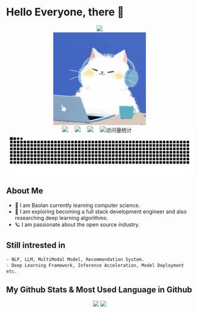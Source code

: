 # Hello Everyone, there 👋
<div align="center">
     <!-- dynamic typing effect 动态打字效果 -->
  <div>
    <a href="https://blog.sunguoqi.com/">
      <img src="https://readme-typing-svg.demolab.com?font=Fira+Code&pause=1000&width=680&lines=console.log(%22Hello%2C%20World%22);Wishing you all the best!&center=true&size=35&color=#3333ff " />
    </a>
  </div>
   
   <!-- cute cat pictures 可爱猫猫图片-->
  <picture>
    <img src="https://github.com/BaolanChen/BaolanChen/blob/main/cute_cat.png" / width=250>
  </picture>

   <!-- profile logo 个人资料徽标 -->
  <div>
     <!-- csdn -->
     <a href="https://blog.csdn.net/qq_40712026?type=blog"><img src="https://img.shields.io/badge/CSDN-博客-blue" /></a>&emsp;
    <!-- blog -->
     <a href="https://baolanchen.github.io/"><img src="https://img.shields.io/badge/Website-个人主页-8c36db" /></a>&emsp;
     <!-- leetcode -->
     <a href="https://leetcode.cn/u/blbllll-1bxw0ajwnx/"><img src="https://img.shields.io/badge/leetcode-编程" /></a>&emsp;
    <!-- visitor -->
    <img src="https://komarev.com/ghpvc/?username=BaolanChen&label=Views&color=orange&style=flat" alt="访问量统计" />&emsp;
  </div>
  
<!-- Snake Code Contribution Map 贪吃蛇代码贡献图 -->
<picture>
  <source media="(prefers-color-scheme: dark)" srcset="https://raw.githubusercontent.com/BaolanChen/BaolanChen/output/github-contribution-grid-snake-dark.svg">
  <source media="(prefers-color-scheme: light)" srcset="https://raw.githubusercontent.com/BaolanChen/BaolanChen/output/github-contribution-grid-snake.svg">
  <img alt="github contribution grid snake animation" src="https://raw.githubusercontent.com/BaolanChen/BaolanChen/output/github-contribution-grid-snake.svg">
</picture>

</div>

## About Me
- 🔭 I am Baolan currently learning computer science.
- 🌱 I am exploring becoming a full stack development engineer and also researching deep learning algorithms.
- 🪐 I am passionate about the open source industry.



## Still intrested in  
    - NLP, LLM, MultiModal Model, Recommendation System.
    - Deep Learning Framework, Inference Acceleration, Model Deployment etc.
    
## My Github Stats & Most Used Language in Github
<div align="center" >
<!-- GitHub 数据统计 -->
<!-- <img height="137px" src="https://github-readme-stats-git-masterrstaa-rickstaa.vercel.app/api?username=BaolanChen&hide_title=true&hide_border=true&show_icons=true&include_all_commits=true&line_height=21text_color=000&icon_color=000&bg_color=0,ea6161,ffc64d,fffc4d,52fa5a&theme=graywhite" /> -->
<!-- <img height="137px" src="https://github-readme-stats-git-masterrstaa-rickstaa.vercel.app/api/top-langs/?username=BaolanChen&hide_title=true&hide_border=true&layout=compact&langs_count=6&text_color=000&icon_color=fff&bg_color=0,52fa5a,4dfcff,c64dff&theme=graywhite" /><br> -->
<img height="173px" src="https://github-readme-stats-git-masterrstaa-rickstaa.vercel.app/api?username=BaolanChen&show_icons=true&include_all_commits=true&line_height=21" />
<img height="173px" src="https://github-readme-stats-git-masterrstaa-rickstaa.vercel.app/api/top-langs/?username=BaolanChen&layout=compact&langs_count=6" /><br>

</div>
